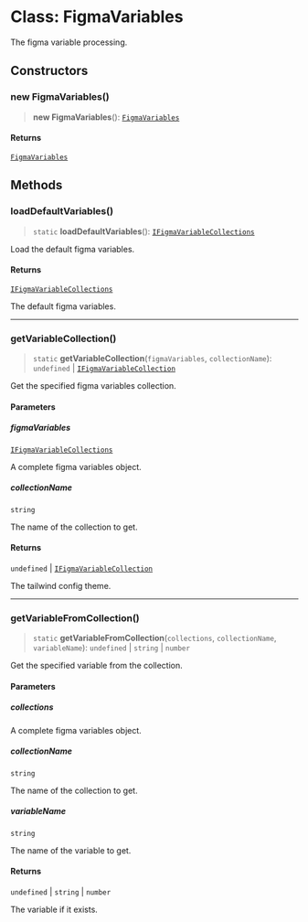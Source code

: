 # Class: FigmaVariables

The figma variable processing.

## Constructors

### new FigmaVariables()

> **new FigmaVariables**(): [`FigmaVariables`](FigmaVariables.md)

#### Returns

[`FigmaVariables`](FigmaVariables.md)

## Methods

### loadDefaultVariables()

> `static` **loadDefaultVariables**(): [`IFigmaVariableCollections`](../interfaces/IFigmaVariableCollections.md)

Load the default figma variables.

#### Returns

[`IFigmaVariableCollections`](../interfaces/IFigmaVariableCollections.md)

The default figma variables.

***

### getVariableCollection()

> `static` **getVariableCollection**(`figmaVariables`, `collectionName`): `undefined` \| [`IFigmaVariableCollection`](../interfaces/IFigmaVariableCollection.md)

Get the specified figma variables collection.

#### Parameters

##### figmaVariables

[`IFigmaVariableCollections`](../interfaces/IFigmaVariableCollections.md)

A complete figma variables object.

##### collectionName

`string`

The name of the collection to get.

#### Returns

`undefined` \| [`IFigmaVariableCollection`](../interfaces/IFigmaVariableCollection.md)

The tailwind config theme.

***

### getVariableFromCollection()

> `static` **getVariableFromCollection**(`collections`, `collectionName`, `variableName`): `undefined` \| `string` \| `number`

Get the specified variable from the collection.

#### Parameters

##### collections

A complete figma variables object.

##### collectionName

`string`

The name of the collection to get.

##### variableName

`string`

The name of the variable to get.

#### Returns

`undefined` \| `string` \| `number`

The variable if it exists.
